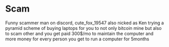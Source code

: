 # Scam
Funny scammer man on discord, cute_fox_19547 also nicked as Ken trying a pyramid scheme of buying laptops for you to not only bitcoin mine but also to scam other and you get paid 300$/mo to maintain the computer and more money for every person you get to run a computer for 5months 
